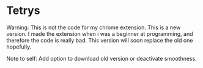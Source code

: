 # Tetrys

Warning: This is not the code for my chrome extension. This is a new version. I made the extension when i was a beginner at programming, and therefore the code is really bad. This version will soon replace the old one hopefully.

Note to self: Add option to download old version or deactivate smoothness.